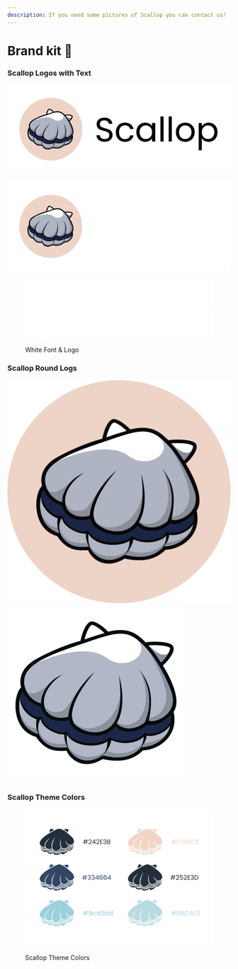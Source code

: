 ```yaml
---
description: If you need some pictures of Scallop you can contact us!
---
```


# Brand kit 🎨

### Scallop Logos with Text

![Scallop Black Font](../.gitbook/assets/logo-black.png)

![Scallop White Font](../.gitbook/assets/logo-white.png)



<figure><img src="../.gitbook/assets/image (20).png" alt=""><figcaption><p>White Font &#x26; Logo</p></figcaption></figure>

###

### Scallop Round Logs

![](../.gitbook/assets/image.png)![](<../.gitbook/assets/image (23).png>)

###

### Scallop Theme Colors

<figure><img src="../.gitbook/assets/image (2).png" alt=""><figcaption><p>Scallop Theme Colors</p></figcaption></figure>
